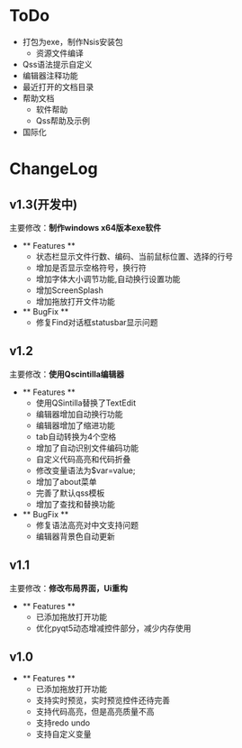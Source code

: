 
# ToDo

+ 打包为exe，制作Nsis安装包
    - 资源文件编译
+ Qss语法提示自定义
+ 编辑器注释功能
+ 最近打开的文档目录
+ 帮助文档
    - 软件帮助
    - Qss帮助及示例
+ 国际化

# ChangeLog

## v1.3(开发中)
主要修改：**制作windows x64版本exe软件**

+ ** Features **
    - 状态栏显示文件行数、编码、当前鼠标位置、选择的行号
    - 增加是否显示空格符号，换行符
    - 增加字体大小调节功能,自动换行设置功能
    - 增加ScreenSplash
    - 增加拖放打开文件功能
+ ** BugFix **
    - 修复Find对话框statusbar显示问题

## v1.2

主要修改：**使用Qscintilla编辑器**

+ ** Features **
    - 使用QSintilla替换了TextEdit
    - 编辑器增加自动换行功能
    - 编辑器增加了缩进功能
    - tab自动转换为4个空格
    - 增加了自动识别文件编码功能
    - 自定义代码高亮和代码折叠
    - 修改变量语法为$var=value;
    - 增加了about菜单
    - 完善了默认qss模板
    - 增加了查找和替换功能
+ ** BugFix **
    - 修复语法高亮对中文支持问题
    - 编辑器背景色自动更新

## v1.1
主要修改：**修改布局界面，Ui重构**

+ ** Features **
    - 已添加拖放打开功能
    - 优化pyqt5动态增减控件部分，减少内存使用

## v1.0

+ ** Features **
    - 已添加拖放打开功能
    - 支持实时预览，实时预览控件还待完善
    - 支持代码高亮，但是高亮质量不高
    - 支持redo undo
    - 支持自定义变量